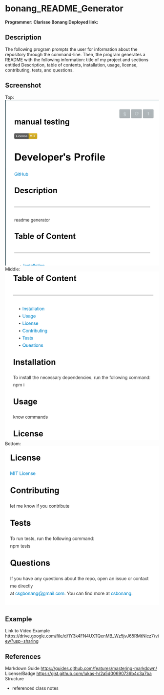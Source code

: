 # bonang_README_Generator

<b>Programmer: Clarisse Bonang
Deployed link: 
</b>

## Description 
The following program prompts the user for information about the repository through the command-line. Then, the program generates a README with the following information: title of my project and sections entitled Description, table of contents, installation, usage, license, contributing, tests, and questions. 

## Screenshot 
Top:  ![Page1](images/page_1.PNG)
Middle: ![Page2](images/page_2.PNG)
Bottom: ![Page3](images/page_3.PNG)


## Example
Link to Video Example 
https://drive.google.com/file/d/1Y3k4FN4UXTQenMB_Wz5jvJ65RMtNIcz7/view?usp=sharing

## References 
Markdown Guide 
https://guides.github.com/features/mastering-markdown/
License/Badge 
https://gist.github.com/lukas-h/2a5d00690736b4c3a7ba
Structure 
* referenced class notes 
